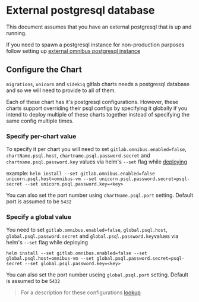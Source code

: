 # External postgresql database

This document assumes that you have an external postgresql that is up and running.

If you need to spawn a postgresql instance for non-production purposes follow setting up [external omnibus postgresql instance](./external-omnibus-psql.md)

## Configure the Chart

`migrations`, `unicorn` and `sidekiq` gitlab charts needs a postgresql database and so we will need to provide to all of them.

Each of these chart has it's postgresql configurations. However, these charts support overriding their psql configs by specifying it globally if you intend
to deploy multiple of these charts together instead of specifying the same config multiple times.

### Specify per-chart value

To specify it per chart you will need to set `gitlab.omnibus.enabled=false`, `chartName.psql.host`, `chartname.psql.password.secret` and `chartname.psql.password.key` values
via helm's `--set` flag while [deploying](../installation/deployment.md)

example: `helm install --set gitlab.omnibus.enabled=false unicorn.psql.host=omnibus-vm --set unicorn.psql.password.secret=psql-secret --set unicorn.psql.password.key=<key>`

You can also set the port number using `chartName.psql.port` setting. Default port is assumed to be `5432`

### Specify a global value

You need to set `gitlab.omnibus.enabled=false`, `global.psql.host`, `global.psql.password.secret` and `global.psql.password.key`values via helm's `--set` flag while deploying

`helm install --set gitlab.omnibus.enabled=false --set global.psql.host=omnibus-vm --set global.psql.password.secret=psql-secret --set global.psql.password.key=<key>`

You can also set the port number useing `global.psql.port` setting. Default is assumed to be `5432`


> For a description for these configurations [lookup](../installation/command-line-options.md)
